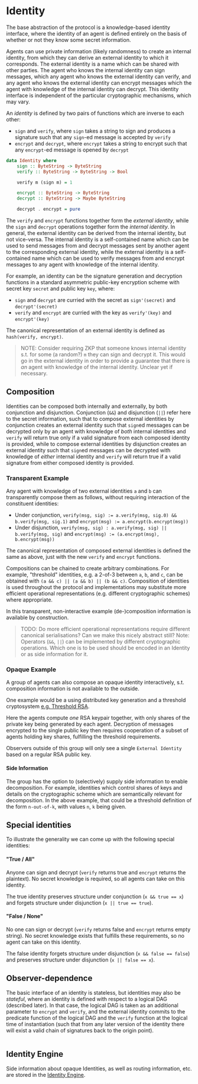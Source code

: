 # Identity

The base abstraction of the protocol is a knowledge-based identity interface, where the identity of an agent is defined entirely on the basis of whether or not they know some secret information.

Agents can use private information (likely randomness) to create an internal identity, from which they can derive an external identity to which it corresponds. The external identity is a name which can be shared with other parties. The agent who knows the internal identity can sign messages, which any agent who knows the external identity can verify, and any agent who knows the external identity can encrypt messages which the agent with knowledge of the internal identity can decrypt. This identity interface is independent of the particular cryptographic mechanisms, which may vary.

An _identity_ is defined by two pairs of functions which are inverse to each other:

- `sign` and `verify`, where `sign` takes a string to sign and produces a signature such that any `sign`-ed message is accepted by `verify`
- `encrypt` and `decrypt`, where `encrypt` takes a string to encrypt such that any `encrypt`-ed message is opened by `decrypt`

```haskell
data Identity where
    sign :: ByteString -> ByteString
    verify :: ByteString -> ByteString -> Bool

    verify m (sign m) = 1

    encrypt :: ByteString -> ByteString
    decrypt :: ByteString -> Maybe ByteString

    decrypt . encrypt = pure
```

The `verify` and `encrypt` functions together form the _external identity_, while the `sign` and `decrypt` operations together form the _internal identity_. In general, the external identity can be derived from the internal identity, but not vice-versa. The internal identity is a self-contained name which can be used to send messages from and decrypt messages sent by another agent to the corresponding external identity, while the external identity is a self-contained name which can be used to verify messages from and encrypt messages to any agent with knowledge of the internal identity.

For example, an identity can be the signature generation and decryption functions in a standard asymmetric public-key encryption scheme with secret key `secret` and public key `key`, where:
- `sign` and `decrypt` are curried with the secret as `sign'(secret)` and `decrypt'(secret)`
- `verify` and `encrypt` are curried with the key as `verify'(key)` and `encrypt'(key)`

The canonical representation of an external identity is defined as `hash(verify, encrypt)`.

> NOTE: Consider requiring ZKP that someone knows internal identity s.t. for some (a random?) `m` they can sign and decrypt it. This would go in the external identity in order to provide a guarantee that there is _an_ agent with knowledge of the internal identity. Unclear yet if necessary.

## Composition

Identities can be composed both internally and externally, by both conjunction and disjunction. Conjunction (`&&`) and disjunction (`||`) refer here to the secret information, such that to compose external identities by conjunction creates an external identity such that `sign`ed messages can be decrypted only by an agent with knowledge of _both_ internal identities and `verify` will return true only if a valid signature from each composed identity is provided, while to compose external identities by disjunction creates an external identity such that `sign`ed messages can be decrypted with knowledge of _either_ internal identity and `verify` will return true if a valid signature from either composed identity is provided.

### Transparent Example

Any agent with knowledge of two external identities `a` and `b` can transparently compose them as follows, without requiring interaction of the constituent identities:
- Under conjunction, `verify(msg, sig) := a.verify(msg, sig.0) && b.verify(msg, sig.1)` and `encrypt(msg) := a.encrypt(b.encrypt(msg))`
- Under disjunction, `verify(msg, sig) : a.verify(msg, sig) || b.verify(msg, sig)` and `encrypt(msg) := (a.encrypt(msg), b.encrypt(msg))`

The canonical representation of composed external identities is defined the same as above, just with the new `verify` and `encrypt` functions.

Compositions can be chained to create arbitrary combinations. For example, "threshold" identities, e.g. a 2-of-3 between `a`, `b`, and `c`, can be obtained with `(a && c) || (a && b) || (b && c)`. Composition of identities is used throughout the protocol and implementations may substitute more efficient operational representations (e.g. different cryptographic schemes) where appropriate.

In this transparent, non-interactive example (de-)composition information is available by construction.

> TODO: Do more efficient operational representations require different canonical serialisations? Can we make this nicely abstract still? 
> Note: Operators (`&&`, `||`) can be implemented by different cryptographic operations. Which one is to be used should be encoded in an Identity or as side information for it.

### Opaque Example

A group of agents can also compose an opaque identity interactively, s.t. composition information is not available to the outside.

One example would be a using distributed key generation and a threshold cryptosystem [e.g. Threshold RSA](https://iacr.org/archive/eurocrypt2001/20450151.pdf).

Here the agents compute _one_ RSA keypair together, with only shares of the private key being generated by each agent. Decryption of messages encrypted to the single public key then requires cooperation of a subset of agents holding key shares, fulfilling the threshold requirements.

Observers outside of this group will only see a single `External Identity` based on a regular RSA public key.

#### Side Information
The group has the option to (selectively) supply side information to enable decomposition. For example, identities which control shares of keys and details on the cryptographic scheme which are semantically relevant for decomposition. In the above example, that could be a threshold definition of the form `n-out-of-k`, with values `n`, `k` being given.

## Special identities

To illustrate the generality we can come up with the following special identities:

#### "True / All"

Anyone can sign and decrypt (`verify` returns true and `encrypt` returns the plaintext). No secret knowledge is required, so all agents can take on this identity.

The true identity preserves structure under conjunction (`x && true == x`) and forgets structure under disjunction (`x || true == true`).

#### "False / None"

No one can sign or decrypt (`verify` returns false and `encrypt` returns empty string). No secret knowledge exists that fulfills these requirements, so no agent can take on this identity.

The false identity forgets structure under disjunction (`x && false == false`) and preserves structure under disjunction (`x || false == x`).

## Observer-dependence

The basic interface of an identity is stateless, but identities may also be _stateful_, where an identity is defined with respect to a logical DAG (described later). In that case, the logical DAG is taken as an additional parameter to `encrypt` and `verify`, and the external identity commits to the predicate function of the logical DAG and the `verify` function at the logical time of instantiation (such that from any later version of the identity there will exist a valid chain of signatures back to the origin point).

```
```

## Identity Engine

Side information about opaque Identities, as well as routing information, etc. are stored in the [Identity Engine](../engines/identity.md#identity).